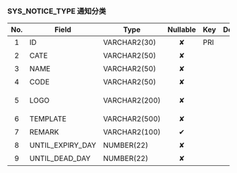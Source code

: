 ### SYS_NOTICE_TYPE   通知分类 
| No.  | Field  | Type  | Nullable  | Key | Default | Remarks |
| :------------: | ------------ | ------------ | :------------: | ------------ | ------------ | ------------ |
| 1 | ID |  VARCHAR2(30) | ✘  | PRI  |   | 主键id  |
| 2 | CATE |  VARCHAR2(50) | ✘  |   |   | 分类编码  |
| 3 | NAME |  VARCHAR2(50) | ✘  |   |   | 名称  |
| 4 | CODE |  VARCHAR2(50) | ✘  |   |   | 消息编码  |
| 5 | LOGO |  VARCHAR2(200) | ✘  |   |   | LOGO图标  |
| 6 | TEMPLATE |  VARCHAR2(500) | ✘  |   |   | 消息模板  |
| 7 | REMARK |  VARCHAR2(100) | ✔  |   |   | 备注  |
| 8 | UNTIL_EXPIRY_DAY |  NUMBER(22) | ✘  |   |   | 过期天数  |
| 9 | UNTIL_DEAD_DAY |  NUMBER(22) | ✘  |   |   | 存活天数  |


